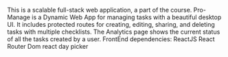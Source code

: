 This is a scalable full-stack web application, a part of the course. Pro-Manage is a Dynamic Web App for managing tasks with a beautiful desktop UI. It includes protected routes for creating, editing, sharing, and deleting tasks with multiple checklists. The Analytics page shows the current status of all the tasks created by a user.
FrontEnd dependencies:
ReactJS
React Router Dom
react day picker
